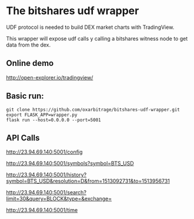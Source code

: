 # The bitshares udf wrapper

UDF protocol is needed to build DEX market charts with TradingView.

This wrapper will expose udf calls y calling a bitshares witness node to get data from the dex.

## Online demo

http://open-explorer.io/tradingview/


## Basic run:
```
git clone https://github.com/oxarbitrage/bitshares-udf-wrapper.git
export FLASK_APP=wrapper.py
flask run --host=0.0.0.0 --port=5001
```

## API Calls

http://23.94.69.140:5001/config

http://23.94.69.140:5001/symbols?symbol=BTS_USD

http://23.94.69.140:5001/history?symbol=BTS_USD&resolution=D&from=1513092731&to=1513956731

http://23.94.69.140:5001/search?limit=30&query=BLOCK&type=&exchange=

http://23.94.69.140:5001/time




